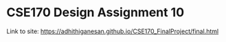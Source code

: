 # CSE170 Design Assignment 10
Link to site: https://adhithiganesan.github.io/CSE170_FinalProject/final.html
